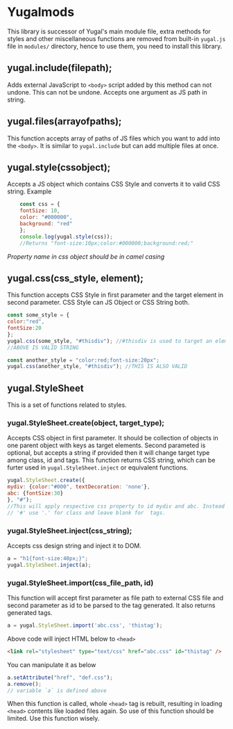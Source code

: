 # Yugalmods
This library is successor of Yugal's main module file, extra methods for styles and other miscellaneous functions are removed from built-in `yugal.js` file in `modules/` directory, hence to use them, you need to install this library.
## yugal.include(filepath);
Adds external JavaScript to `<body>` script added by this method can not undone. This can not be undone. Accepts one argument as JS path in string.
## yugal.files(arrayofpaths);
This function accepts array of paths of JS files which you want to add into the `<body>`. It is similar to `yugal.include` but can add multiple files at once.
## yugal.style(cssobject);
Accepts a JS object which contains CSS Style and converts it to valid CSS string.
Example
```js
    const css = {
    fontSize: 10,
    color: "#000000",
    background: "red"
    };
    console.log(yugal.style(css));
    //Returns "font-size:10px;color:#000000;background:red;"
```
_Property name in css object should be in camel casing_
## yugal.css(css_style, element);
This function accepts CSS Style in first parameter and the target element in second parameter. CSS Style can JS Object or CSS String both.
```js
const some_style = {
color:"red",
fontSize:20
};
yugal.css(some_style, "#thisdiv"); //#thisdiv is used to target an element with 'thisdiv' id. Its rule is same as CSS.
//ABOVE IS VALID STRING

const another_style = "color:red;font-size:20px";
yugal.css(another_style, "#thisdiv"); //THIS IS ALSO VALID
```
## yugal.StyleSheet
This is a set of functions related to styles.
### yugal.StyleSheet.create(object, target_type);
Accepts CSS object in first parameter. It should be collection of objects in one parent object with keys as target elements. Second parameted is optional, but accepts a string if provided then it will change target type among class, id and tags. This function returns CSS string, which can be furter used in `yugal.StyleSheet.inject` or equivalent functions.
```js
yugal.StyleSheet.create({
mydiv: {color:"#000", textDecoration: 'none'},
abc: {fontSize:30}
}, "#"); 
//This will apply respective css property to id mydiv and abc. Instead of
// '#' use '.' for class and leave blank for  tags. 
```
### yugal.StyleSheet.inject(css_string);
Accepts css design string and inject it to DOM.
```js
a = "h1{font-size:40px;}";
yugal.StyleSheet.inject(a);
```
### yugal.StyleSheet.import(css_file_path, id)
This function will accept first parameter as file path to external CSS file and second parameter as id to be parsed to the <link> tag generated. It also returns generated tags.
```js
a = yugal.StyleSheet.import('abc.css', 'thistag');
```
Above code will inject HTML below to `<head>`
```html
<link rel="stylesheet" type="text/css" href="abc.css" id="thistag" />
```
You can manipulate it as below
```js
a.setAttribute("href", "def.css");
a.remove();
// variable `a` is defined above 
```
When this function is called, whole `<head>` tag is rebuilt, resulting in loading `<head>` contents like loaded files again. So use of this function should be limited. Use this function wisely.
